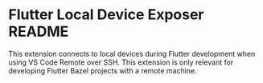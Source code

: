 # Flutter Local Device Exposer README

This extension connects to local devices during Flutter development when using VS Code Remote over SSH. This extension is only relevant for developing Flutter Bazel projects with a remote machine.